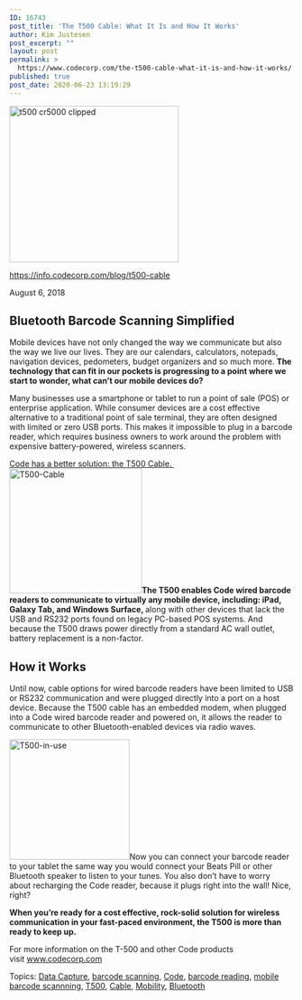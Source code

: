 ```yaml
---
ID: 16743
post_title: 'The T500 Cable: What It Is and How It Works'
author: Kim Justesen
post_excerpt: ""
layout: post
permalink: >
  https://www.codecorp.com/the-t500-cable-what-it-is-and-how-it-works/
published: true
post_date: 2020-06-23 13:19:29
---
```

<a href="https://www.codecorp.com/wp-content/uploads/2020/04/t500-cr5000-clipped-scaled.jpg"><img class="alignright wp-image-16744 size-medium" title="t500 cr5000 clipped" src="https://www.codecorp.com/wp-content/uploads/2020/04/t500-cr5000-clipped-300x277.jpg" alt="t500 cr5000 clipped" width="300" height="277" /></a>

https://info.codecorp.com/blog/t500-cable

August 6, 2018
<h2><span id="hs_cos_wrapper_name" class="hs_cos_wrapper hs_cos_wrapper_meta_field hs_cos_wrapper_type_text" data-hs-cos-general-type="meta_field" data-hs-cos-type="text">Bluetooth Barcode Scanning Simplified</span></h2>
Mobile devices have not only changed the way we communicate but also the way we live our lives. They are our calendars, calculators, notepads, navigation devices, pedometers, budget organizers and so much more. <strong>The technology that can fit in our pockets is progressing to a point where we start to wonder, what can’t our mobile devices do?</strong>
<div class="section post-body">

Many businesses use a smartphone or tablet to run a point of sale (POS) or enterprise application. While consumer devices are a cost effective alternative to a traditional point of sale terminal, they are often designed with limited or zero USB ports. This makes it impossible to plug in a barcode reader, which requires business owners to work around the problem with expensive battery-powered, wireless scanners.

<a href="https://www.codecorp.com/portfolio-items/code-product-accessories/#cables" target="_blank" rel="noopener noreferrer">Code has a better solution: the T500 Cable. </a><a href="https://www.codecorp.com/portfolio-items/code-product-accessories/#cables" target="_blank" rel="noopener noreferrer"><img class="alignright" src="https://codecorp.com/wp-content/uploads/2020/06/9588_CODE_360_T500__0004_5.jpg" sizes="(max-width: 235px) 100vw, 235px" srcset="https://codecorp.com/wp-content/uploads/2020/06/1_9588_CODE_360_T500__0004_5.jpg 118w, https://codecorp.com/wp-content/uploads/2020/06/9588_CODE_360_T500__0004_5.jpg 235w, https://codecorp.com/wp-content/uploads/2020/06/2_9588_CODE_360_T500__0004_5.jpg 353w, https://codecorp.com/wp-content/uploads/2020/06/3_9588_CODE_360_T500__0004_5.jpg 470w, https://codecorp.com/wp-content/uploads/2020/06/4_9588_CODE_360_T500__0004_5.jpg 588w, https://codecorp.com/wp-content/uploads/2020/06/4_9588_CODE_360_T500__0004_5.jpg 705w" alt="T500-Cable" width="235" height="221" /></a><strong>The T500 enables Code wired barcode readers to communicate to virtually any mobile device, including: iPad, Galaxy Tab, and Windows Surface, </strong>along with other devices that lack the USB and RS232 ports found on legacy PC-based POS systems. And because the T500 draws power directly from a standard AC wall outlet, battery replacement is a non-factor.
<h2>How it Works</h2>
Until now, cable options for wired barcode readers have been limited to USB or RS232 communication and were plugged directly into a port on a host device. Because the T500 cable has an embedded modem, when plugged into a Code wired barcode reader and powered on, it allows the reader to communicate to other Bluetooth-enabled devices via radio waves.

<img class="alignright" src="https://codecorp.com/wp-content/uploads/2020/06/T500-300x300.jpg" sizes="(max-width: 300px) 100vw, 300px" srcset="https://codecorp.com/wp-content/uploads/2020/06/1_T500-300x300.jpg 150w, https://codecorp.com/wp-content/uploads/2020/06/T500-300x300.jpg 300w, https://codecorp.com/wp-content/uploads/2020/06/T500-300x300.jpg 450w, https://codecorp.com/wp-content/uploads/2020/06/T500-300x300.jpg 600w, https://codecorp.com/wp-content/uploads/2020/06/T500-300x300.jpg 750w, https://codecorp.com/wp-content/uploads/2020/06/T500-300x300.jpg 900w" alt="T500-in-use" width="213" height="213" />Now you can connect your barcode reader to your tablet the same way you would connect your Beats Pill or other Bluetooth speaker to listen to your tunes. You also don’t have to worry about recharging the Code reader, because it plugs right into the wall! Nice, right?

<strong>When you’re ready for a cost effective, rock-solid solution for wireless communication in your fast-paced environment, the T500 is more than ready to keep up.</strong>

For more information on the T-500 and other Code products visit <a href="https://www.codecorp.com/">www.codecorp.com</a>

</div>
<p id="hubspot-topic_data">Topics: <a class="topic-link" href="https://info.codecorp.com/blog/tag/data-capture">Data Capture</a>, <a class="topic-link" href="https://info.codecorp.com/blog/tag/barcode-scanning">barcode scanning</a>, <a class="topic-link" href="https://info.codecorp.com/blog/tag/code">Code</a>, <a class="topic-link" href="https://info.codecorp.com/blog/tag/barcode-reading">barcode reading</a>, <a class="topic-link" href="https://info.codecorp.com/blog/tag/mobile-barcode-scannning">mobile barcode scannning</a>, <a class="topic-link" href="https://info.codecorp.com/blog/tag/t500">T500</a>, <a class="topic-link" href="https://info.codecorp.com/blog/tag/cable">Cable</a>, <a class="topic-link" href="https://info.codecorp.com/blog/tag/mobility">Mobility</a>, <a class="topic-link" href="https://info.codecorp.com/blog/tag/bluetooth">Bluetooth</a></p>